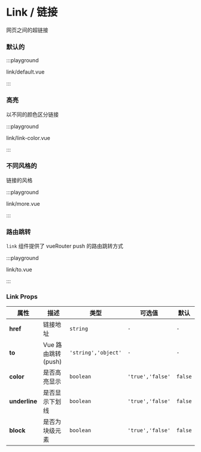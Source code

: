 # Link / 链接

网页之间的超链接

### 默认的

:::playground

link/default.vue

:::

### 高亮

以不同的颜色区分链接

:::playground

link/link-color.vue

:::

### 不同风格的

链接的风格

:::playground

link/more.vue

:::

### 路由跳转

`link` 组件提供了 vueRouter push 的路由跳转方式

:::playground

link/to.vue

:::

### Link Props

| 属性          | 描述               | 类型                | 可选值           | 默认    |
| ------------- | ------------------ | ------------------- | ---------------- | ------- |
| **href**      | 链接地址           | `string`            | `-`              | `-`     |
| **to**        | Vue 路由跳转(push) | `'string','object'` | `-`              | `-`     |
| **color**     | 是否高亮显示       | `boolean`           | `'true','false'` | `false` |
| **underline** | 是否显示下划线     | `boolean`           | `'true','false'` | `false` |
| **block**     | 是否为块级元素     | `boolean`           | `'true','false'` | `false` |
